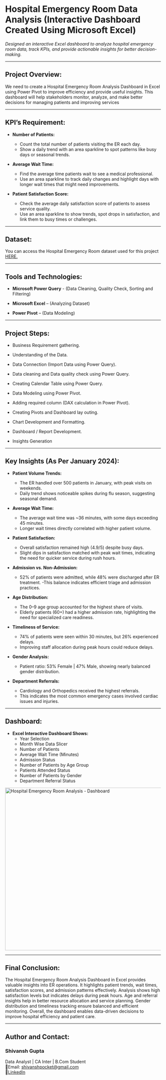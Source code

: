 # Hospital Emergency Room Data Analysis (Interactive Dashboard Created Using Microsoft Excel)
*Designed an interactive Excel dashboard to analyze hospital emergency room data, track KPIs, and provide actionable insights for better decision-making.*

***

## Project Overview:
We need to create a Hospital Emergency Room Analysis Dashboard in Excel using Power Pivot to improve efficiency and provide useful insights. This dashboard will help stakeholders monitor, analyze, and make better decisions for managing patients and improving services

***

## KPI’s Requirement:
- **Number of Patients:**
  - Count the total number of patients visiting the ER each day.
  - Show a daily trend with an area sparkline to spot patterns like busy days or seasonal trends.
 
- **Average Wait Time:**
  - Find the average time patients wait to see a medical professional.
  - Use an area sparkline to track daily changes and highlight days with longer wait times that might need improvements.

- **Patient Satisfaction Score:**
  - Check the average daily satisfaction score of patients to assess service quality.
  - Use an area sparkline to show trends, spot drops in satisfaction, and link them to busy times or challenges.
 
***

## Dataset:
You can access the Hospital Emergency Room dataset used for this project <a href ="https://github.com/shivanshgupta01/hospital-emergency-room-data-analysis-excel/blob/main/Hospital%20Emergency%20Room%20Data.csv">HERE.</a>

***

## Tools and Technologies:

- **Microsoft Power Query** - (Data Cleaning, Quality Check, Sorting and Filtering) 

- **Microsoft Excel** – (Analyzing Dataset)

- **Power Pivot** – (Data Modeling)

***

## Project Steps:
- Business Requirement gathering.

- Understanding of the Data.

- Data Connection (Import Data using Power Query).

- Data cleaning and Data quality check using Power Query.

- Creating Calendar Table using Power Query.

- Data Modeling using Power Pivot.

- Adding required column (DAX calculation in Power Pivot).

- Creating Pivots and Dashboard lay outing.

- Chart Development and Formatting.

- Dashboard / Report Development.

- Insights Generation

***

## Key Insights (As Per January 2024):

- **Patient Volume Trends:**
  - The ER handled over 500 patients in January, with peak visits on weekends.
  - Daily trend shows noticeable spikes during flu season, suggesting seasonal demand.

- **Average Wait Time:**
  - The average wait time was ~36 minutes, with some days exceeding 45 minutes.
  - Longer wait times directly correlated with higher patient volume.

- **Patient Satisfaction:**
  - Overall satisfaction remained high (4.9/5) despite busy days.
  - Slight dips in satisfaction matched with peak wait times, indicating the need for quicker service during rush hours.

- **Admission vs. Non-Admission:**
  - 52% of patients were admitted, while 48% were discharged after ER treatment.
  -This balance indicates efficient triage and admission practices.

- **Age Distribution:**
  - The 0–9 age group accounted for the highest share of visits.
  - Elderly patients (60+) had a higher admission rate, highlighting the need for specialized care readiness.

- **Timeliness of Service:**
  - 74% of patients were seen within 30 minutes, but 26% experienced delays.
  - Improving staff allocation during peak hours could reduce delays.

- **Gender Analysis:**
  - Patient ratio: 53% Female | 47% Male, showing nearly balanced gender distribution.

- **Department Referrals:**
  - Cardiology and Orthopedics received the highest referrals.
  - This indicates the most common emergency cases involved cardiac issues and injuries.

***

## Dashboard:
- **Excel Interactive Dashboard Shows:**
  - Year Selection
  - Month Wise Data Slicer
  - Number of Patients 
  - Average Wait Time (Minutes)
  - Admission Status
  - Number of Patients by Age Group
  - Patients Attended Status
  - Number of Patients by Gender
  - Department Referral Status

<img width="1296" height="526" alt="Hospital Emergency Room Analysis - Dashboard" src="https://github.com/user-attachments/assets/dc513c13-b36b-4213-a943-dbb3b9aabb5e" />

***

## Final Conclusion:
The Hospital Emergency Room Analysis Dashboard in Excel provides valuable insights into ER operations.
It highlights patient trends, wait times, satisfaction scores, and admission patterns effectively.
Analysis shows high satisfaction levels but indicates delays during peak hours.
Age and referral insights help in better resource allocation and service planning.
Gender distribution and timeliness tracking ensure balanced and efficient monitoring.
Overall, the dashboard enables data-driven decisions to improve hospital efficiency and patient care.

***

## Author and Contact:
### Shivansh Gupta
Data Analyst | CA Inter | B.Com Student  
       📧Email: shivanshpocket@gmail.com  
       🔗<a href="https://www.linkedin.com/in/shivanshfinance">LinkedIn</a>

